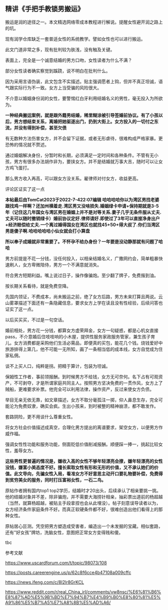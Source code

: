 ## 精讲《手把手教锁男搬运》

搬运是润的途径之一。本文精选网络零成本教程进行解说。提醒女性避开润之路上的坑。

现有润学仓库缺乏一套普适女性的系统教学。譬如女性也可以进行搬运。

此文门道非常之多，现有批判较为肤浅，没有触及关键。

表面上，完全是一个诚意结婚的男方口吻，女性读者为什么不满？

部分女性读者确实察觉到蹊跷，说不明白在批判什么。

因为采用言语伪装，此文包含不实描述。贴主强调愿者上钩，但并不真正坦诚，语气跟实际行为不一致。女方上当受骗的风险很大。


不介意以婚姻身份润的女性，要警惕红白牙利用结婚名义的男性，毫无投入为所欲为。

**一种经典搬运案例，就是跟外籍男结婚，稀里糊涂被引导签婚前协议。有了小孩以后，男方想结束关系，离婚把她驱逐出门，扔到大街上。女方投入的一切付之东流，并没有得到补偿，甚至欠债**

有无数种方法伤害女方，并不会留下证据，或者无形虐待，很难构成严格家暴。更恐怖的情况就不赘述。

通过婚姻解决身份，分暂时和长期，必须满足一定时间和各种条件。不管有无小孩，男方有很多办法胡作非为，要挟女方。并不是结婚就万事大吉，随时可以让女方鸡飞蛋打。

那么男方收入再高，可以跟女方没关系。雇律师对付女方，收益更高。

评论区证实了这一点

**本帖最后由TomCat2023于2022-7-422:07编辑 哈哈哈哈你以为湾区男找老婆跟找鸡一样啊？还加州横着走.湾区男又没啥损失.婚姻绿卡申请+保持期就是3-5年（记住这几年国女与湾区男在婚姻上并不是对等关系.妻子几乎无条件服从丈夫.丈夫可以随时撤销绿卡）婚前协议定好.律师请好.即使过了3年可以直接净身出户+经济赔偿给丈夫.一个离过婚得国女在湾区也就找45+50+得大叔了.你们当湾区男是傻子啊.哈哈哈哈哈小仙女就会打小算盘**

**所以奉子成婚就非常重要了。不怀孕不给办身份？一年要是没动静那就有问题了哈哈**

男方前提是不花一分钱，没任何投入，以相亲结婚名义，广撒网约会，简单粗暴快速刷人，女方卑微陪侍，男方一个不满意就消失。

符合男方短期利益。嘴上说过日子，操作像骗炮。至少翻了牌子，免费揩到油。

按长期关系看待，就是免费空降。

先国内领证，不费成本，尚未搬运之前，绝了女方后路，男方未来打算且两说。云山雾罩描述下面还有一条隐藏信息，要求女方上学在读且没有性经验，后续问答也证实了这一点。

以后买买买，不过是一句空话。

婚前相处，男方花一分钱，都算女方虚荣拜金，女方一句疑惑，都是心机女直接pass，不介意婚后住吱吱响的小木屋，提供性服务家政服务管家，兼生孩子育儿。女方消费都是采购他们生活必需品，即便真的买包，能花几个钱。烧钱爱好中旅游排得上第几，他不可能一无所知，画了一条相当低的成本线，女方自觉成为住家私佣。

谈不上买人口，纯粹是拐。把精于算计，包装为坦诚。

保姆性工作者，事前领报酬。到时候男方不给钱，女方无可奈何。名下占有可观资产，不可剥夺，才是所谓家庭共同主人。按照男方坚决免费的一贯作风，女方上了贼船，更难要求补票。他完全可以利用法律，操作资产，反过来使女方负债。

举目无亲无依无靠，如文章描述，女方不取分毫孤注一掷，仰人鼻息生存，完全可能沦为免费奴隶，确实会疯。生出小孩来，到时被整的精神崩溃，都不敢发作。

套路阴险，更不用谈什么尊重女性。

将女方社会价值描述成真空，合理化男方提出的离谱要求，架空女方，以便男方作威作福。

强调女性性功能和服务功能，侧面贬低价值削减报酬。顺便踩一捧一，挑起比较女性，羞辱女方。

**这些男性更普遍的情况是，嫌收入高的女性不够年轻漂亮会撩，嫌年轻漂亮的女性没钱，嫌富小美态度不好。擅长索取女性有形和无形的价值，又不承认她们的价值。此文导向，先骗女性入局，看准女方不好意思主动开口要礼物要补偿，免费得到贫穷美女的服务，同时打压富裕女性，一石二鸟。**

原帖作者拥有国内top1 top2学历，结婚时才20出头，后续承认了相亲要挑一挑。他的结婚对象并不差，除非骗炮，并不需要大海捞针相亲，抽彩票出道前的杨超越（当然，就算杨超越，被贴主手段拿捏也会从此埋没）。帖子刻意误导读者以为，女方经济条件家庭条件不好。而真正软硬条件都不好，很难创造出他们看得上的那种女性。

原帖居心叵测。凭空把男方塑造成受害者，编造出一个未发掘的宝藏。相似套路，还有"好女孩"牌坊，洗脑女性，意图把正常女方变得贱和傻。

tbc

参考文献

https://www.uscardforum.com/t/topic/98073/108

https://posts.careerengine.us/p/62c8f6cce4b47108a009cffc

https://news.ifeng.com/c/8I2lr8GrKCL

https://www.reddit.com/r/real_China_irl/comments/vw8nsc/%E6%81%B6%E8%87%AD%E5%9B%BD%E7%94%B7%E4%B9%B0%E8%80%81%E5%A9%86%E5%B7%A5%E7%A8%8B%E5%AD%A6/
